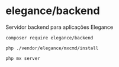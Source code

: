 # elegance/backend

Servidor backend para aplicações Elegance

    composer require elegance/backend
    
    php ./vendor/elegance/mxcmd/install
    
    php mx server